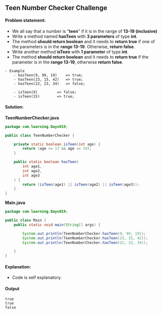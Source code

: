 Teen Number Checker Challenge
--

#### Problem statement:

- We all say that a number is "**teen**" if it is in the range of **13-19 (inclusive)**
- Write a method named **hasTeen** with **3 parameters** of type **int**.
- The method **should return boolean** and it needs to **return true** if one of the parameters is in the **range 13-19**. Otherwise, **return false**.
- Write another method **isTeen** with **1 parameter** of type **int**.
- The method **should return boolean** and it needs to **return true** if the parameter is in the **range 13-19**, otherwise **return false**.

```
- Example
    - hasTeen(9, 99, 19) 	=> true;
    - hasTeen(23, 15, 42) 	=> true;
    - hasTeen(22, 23, 34) 	=> false;
    	
    - isTeen(9)			=> false;
    - isTeen(15)		=> true;
```

#### Solution:
**TeenNumberChecker.java**
```java
package com.learning.Days019;

public class TeenNumberChecker {

    private static boolean isTeen(int age) {
        return (age >= 13 && age <= 19);
    }

    public static boolean hasTeen(
        int age1,
        int age2,
        int age3
    ) {
        return (isTeen(age1) || isTeen(age2) || isTeen(age3));
    }
}
```
**Main.java**
```java
package com.learning.Days019;

public class Main {
    public static void main(String[] args) {

        System.out.println(TeenNumberChecker.hasTeen(9, 99, 19));
        System.out.println(TeenNumberChecker.hasTeen(23, 15, 42));
        System.out.println(TeenNumberChecker.hasTeen(22, 23, 34));

    }
}
```

#### Explanation:

- Code is self explanatory.
 
 #### Output
 ```
true
true
false
```